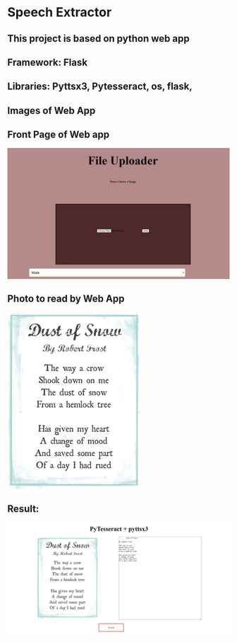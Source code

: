 # Speech Extractor
## This project is based on python web app
## Framework: Flask
## Libraries: Pyttsx3, Pytesseract, os, flask,

## Images of Web App 
## Front Page of Web app
![images](images/front.JPG)

## Photo to read by Web App
![images-output 1](images/imagesend.jpg)

## Result:
![images-output 2](images/last.JPG)

